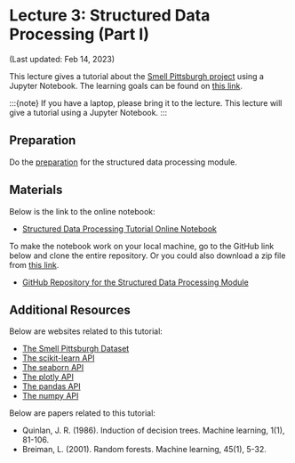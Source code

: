 # Lecture 3: Structured Data Processing (Part I)

(Last updated: Feb 14, 2023)

This lecture gives a tutorial about the [Smell Pittsburgh project](https://smellpgh.org/) using a Jupyter Notebook. The learning goals can be found on [this link](../modules/structured-data-module/overview-structured-data).

:::{note}
If you have a laptop, please bring it to the lecture.
This lecture will give a tutorial using a Jupyter Notebook.
:::

## Preparation

Do the [preparation](../modules/structured-data-module/preparation-structured-data) for the structured data processing module.

## Materials

Below is the link to the online notebook:
- [Structured Data Processing Tutorial Online Notebook](../modules/structured-data-module/tutorial-structured-data)

To make the notebook work on your local machine, go to the GitHub link below and clone the entire repository. Or you could also download a zip file from [this link](https://github.com/MultiX-Amsterdam/structured-data-module/archive/refs/heads/main.zip).
- [GitHub Repository for the Structured Data Processing Module](https://github.com/MultiX-Amsterdam/structured-data-module)

## Additional Resources

Below are websites related to this tutorial:
- [The Smell Pittsburgh Dataset](https://github.com/CMU-CREATE-Lab/smell-pittsburgh-prediction/tree/master/dataset/v1)
- [The scikit-learn API](https://scikit-learn.org/stable/modules/classes.html)
- [The seaborn API](https://seaborn.pydata.org/api.html)
- [The plotly API](https://plotly.com/python-api-reference/)
- [The pandas API](https://pandas.pydata.org/docs/reference/index.html)
- [The numpy API](https://numpy.org/doc/stable/reference/index.html)

Below are papers related to this tutorial:
- Quinlan, J. R. (1986). Induction of decision trees. Machine learning, 1(1), 81-106.
- Breiman, L. (2001). Random forests. Machine learning, 45(1), 5-32.

